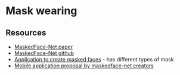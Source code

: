 # Mask wearing

## Resources

* [MaskedFace-Net paper](./maskedface_net.pdf)
* [MaskedFace-Net github](https://github.com/cabani/MaskedFace-Net)
* [Application to create masked faces](https://github.com/aqeelanwar/MaskTheFace) - has different types of mask
* [Mobile application proposal by maskedface-net creators](./maskedface_net_mobile_application.pdf)

